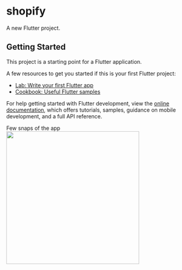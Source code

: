 # shopify

A new Flutter project.

## Getting Started

This project is a starting point for a Flutter application.

A few resources to get you started if this is your first Flutter project:

- [Lab: Write your first Flutter app](https://docs.flutter.dev/get-started/codelab)
- [Cookbook: Useful Flutter samples](https://docs.flutter.dev/cookbook)

For help getting started with Flutter development, view the
[online documentation](https://docs.flutter.dev/), which offers tutorials,
samples, guidance on mobile development, and a full API reference.<br>


Few snaps of the app<br>
<img src="https://github.com/dhirajchaurasiya10/shoppify/assets/106879418/004bcc8a-dff2-46a1-b52b-6bbcde6434ed" width="350">

